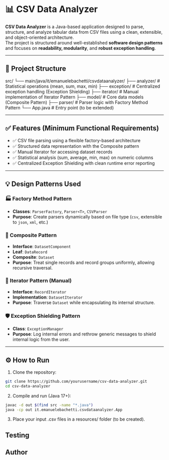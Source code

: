 # 📊 CSV Data Analyzer

**CSV Data Analyzer** is a Java-based application designed to parse, structure, and analyze tabular data from CSV files using a clean, extensible, and object-oriented architecture.  
The project is structured around well-established **software design patterns** and focuses on **readability, modularity**, and **robust exception handling**.

---

## 📁 Project Structure

src/
└── main/java/it/emanuelebachetti/csvdataanalyzer/
├── analyzer/ # Statistical operations (mean, sum, max, min)
├── exception/ # Centralized exception handling (Exception Shielding)
├── iterator/ # Manual implementation of Iterator Pattern
├── model/ # Core data models (Composite Pattern)
├── parser/ # Parser logic with Factory Method Pattern
└── App.java # Entry point (to be extended)

---

## ✅ Features (Minimum Functional Requirements)

- ✅ CSV file parsing using a flexible factory-based architecture  
- ✅ Structured data representation with the Composite pattern  
- ✅ Manual Iterator for accessing dataset records  
- ✅ Statistical analysis (sum, average, min, max) on numeric columns  
- ✅ Centralized Exception Shielding with clean runtime error reporting  

---

## 💡 Design Patterns Used

### 🏭 Factory Method Pattern
- **Classes**: `ParserFactory`, `Parser<T>`, `CSVParser`
- **Purpose**: Create parsers dynamically based on file type (`csv`, extensible to `json`, `xml`, etc.)

### 🌿 Composite Pattern
- **Interface**: `DatasetComponent`
- **Leaf**: `DataRecord`
- **Composite**: `Dataset`
- **Purpose**: Treat single records and record groups uniformly, allowing recursive traversal.

### 🔁 Iterator Pattern (Manual)
- **Interface**: `RecordIterator`
- **Implementation**: `DatasetIterator`
- **Purpose**: Traverse `Dataset` while encapsulating its internal structure.

### 🛡️ Exception Shielding Pattern
- **Class**: `ExceptionManager`
- **Purpose**: Log internal errors and rethrow generic messages to shield internal logic from the user.

---

## ⚙️ How to Run

1. Clone the repository:

```bash
git clone https://github.com/yourusername/csv-data-analyzer.git
cd csv-data-analyzer
```

2. Compile and run (Java 17+):
```bash 
javac -d out $(find src -name "*.java")
java -cp out it.emanuelebachetti.csvdataanalyzer.App
```

3. Place your input .csv files in a resources/ folder (to be created).

## Testing

## Author